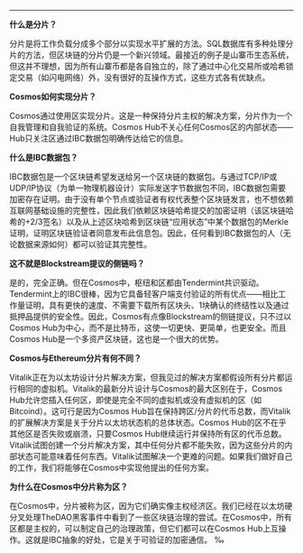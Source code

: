 
---

**什么是分片？**

分片是将工作负载分成多个部分以实现水平扩展的方法。SQL数据库有多种处理分片的方法，但区块链的分片仍是一个新兴领域。最接近的例子是山寨币生态系统，但这并不理想，因为所有山寨币都是各自独立的，除了通过中心化交易所或哈希锁定交易（如闪电网络）外，没有很好的互操作方式，这些方式各有优缺点。

**Cosmos如何实现分片？**

Cosmos通过使用区实现分片。这是一种保持分片主权的解决方案，分片作为一个自我管理和自我验证的系统。Cosmos Hub不关心任何Cosmos区的内部状态——Hub只关注区通过IBC数据包明确传达给它的信息。

**什么是IBC数据包？**

IBC数据包是一个区块链希望发送给另一个区块链的数据包。与通过TCP/IP或UDP/IP协议（为单一物理机器设计）实际发送字节数据包不同，IBC数据包需要加密存在证明。由于没有单个节点或验证者有权代表整个区块链发言，也不想依赖互联网基础设施的完整性，因此我们依赖区块链哈希提交的加密证明（该区块链哈希的+2/3签名）以及从上述区块哈希到区块链“应用状态”中某个数据包的Merkle证明，证明区块链验证者同意发布此信息包。因此，任何看到IBC数据包的人（无论数据来源如何）都可以验证其完整性。

**这不就是Blockstream提议的侧链吗？**

是的，完全正确。但在Cosmos中，枢纽和区都由Tendermint共识驱动。Tendermint上的IBC很棒，因为它具备轻客户端支付验证的所有优点——相比工作量证明，具有更快的速度、不需要下载所有区块头、1块确认的终结性以及通过抵押品提供的安全性。因此，Cosmos有点像Blockstream的侧链提议，只不过以Cosmos Hub为中心，而不是比特币，这使一切更快、更简单，也更安全。而且Cosmos Hub是一个多资产区块链，这也是一个很大的优势。

**Cosmos与Ethereum分片有何不同？**

Vitalik正在为以太坊设计分片解决方案，但我见过的解决方案都假设所有分片都运行相同的虚拟机。Vitalik的最新分片设计与Cosmos的最大区别在于，Cosmos Hub允许您插入任何区，即使是完全不同的虚拟机或没有虚拟机的区（如Bitcoind）。这可行是因为Cosmos Hub旨在保持跨区/分片的代币总数，而Vitalik的扩展解决方案是关于分片以太坊状态机的总体状态。Cosmos Hub的区不在乎其他区是否失败或崩溃，只要Cosmos Hub继续运行并保持所有区的代币总数。Vitalik试图创建一个分片解决方案，其中任何分片都不能失败，因为这些分片的内部状态可能意味着任何东西。Vitalik试图解决一个更难的问题。如果我们做好自己的工作，我们将能够在Cosmos中实现他提出的任何方案。

**为什么在Cosmos中分片称为区？**

在Cosmos中，分片被称为区，因为它们确实像主权经济区。我们已经在以太坊硬分叉处理TheDAO黑客事件中看到了一些区块链治理的尝试。在Cosmos中，所有区都是主权的，可以制定自己的治理政策，但它们都可以在Cosmos Hub上互操作。这就是IBC抽象的好处，它是关于可验证的加密通信。
‰